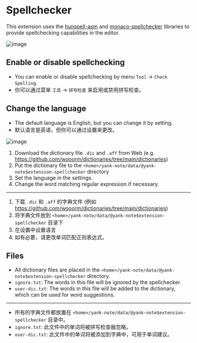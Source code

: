 # Spellchecker

This extension uses the [hunspell-asm](https://github.com/kwonoj/hunspell-asm) and [monaco-spellchecker](https://github.com/purocean/monaco-spellchecker) libraries to provide spellchecking capabilities in the editor.

![image](https://registry.yank-note.com/cdn/@yank-note/extension-spellchecker/1.0.2/63075228-b09f-492f-a6fe-14acb82ee0a5.png)

## Enable or disable spellchecking

- You can enable or disable spellchecking by menu `Tool` -> `Check Spelling`.
- 你可以通过菜单 `工具` -> `拼写检查` 来启用或禁用拼写检查。

## Change the language

- The default language is English, but you can change it by setting.
- 默认语言是英语，但你可以通过设置来更改。

![image](https://registry.yank-note.com/cdn/@yank-note/extension-spellchecker/1.0.2/3bde2f91-e338-4e28-8236-867f21192970.png)

1. Download the dictionary file `.dic` and `.aff` from Web (e.g. https://github.com/wooorm/dictionaries/tree/main/dictionaries)
2. Put the dictionary file to the `<home>/yank-note/data/@yank-note$extension-spellchecker` directory
3. Set the language in the settings.
4. Change the word matching regular expression if necessary.

---

1. 下载 `.dic` 和 `.aff` 的字典文件 (例如 https://github.com/wooorm/dictionaries/tree/main/dictionaries)
2. 将字典文件放到 `<home>/yank-note/data/@yank-note$extension-spellchecker` 目录下
3. 在设置中设置语言
4. 如有必要，请更改单词匹配正则表达式。

## Files

- All dictionary files are placed in the `<home>/yank-note/data/@yank-note$extension-spellchecker` directory.
- `ignore.txt`: The words in this file will be ignored by the spellchecker.
- `user-dic.txt`: The words in this file will be added to the dictionary, which can be used for word suggestions.
---

- 所有的字典文件都放置在 `<home>/yank-note/data/@yank-note$extension-spellchecker` 目录中。
- `ignore.txt`: 此文件中的单词将被拼写检查器忽略。
- `user-dic.txt`: 此文件中的单词将被添加到字典中，可用于单词建议。
